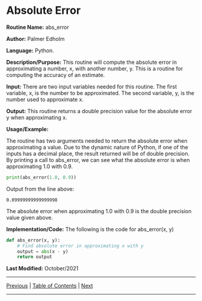 # Absolute Error

**Routine Name:**           abs_error

**Author:** Palmer Edholm

**Language:** Python.

**Description/Purpose:** This routine will compute the absolute error in approximating a number, x, with another number, y. This is a routine for computing the accuracy of an estimate.

**Input:** There are two input variables needed for this routine. The first variable, x, is the number to be approximated. The second variable, y, is the number used to approximate x.

**Output:** This routine returns a double precision value for the absolute error y when approximating x.

**Usage/Example:**

The routine has two arguments needed to return the absolute error when approximating a value. Due to the dynamic nature of Python, if one of the inputs has a decimal place, the result returned will be of double precision. By printing a call to abs_error, we can see what the absolute error is when approximating 1.0 with 0.9.
```python
print(abs_error(1.0, 0.9))
```
Output from the line above:
```
0.09999999999999998
```
The absolute error when approximating 1.0 with 0.9 is the double precision value given above.

**Implementation/Code:** The following is the code for abs_error(x, y)
```python
def abs_error(x, y):
    # Find absolute error in approximating x with y
    output = abs(x - y)
    return output
```
**Last Modified:** October/2021

<hr>

[Previous](dmaceps.md)
| [Table of Contents](toc/manual_toc.md)
| [Next](relerror.md)

<hr>
